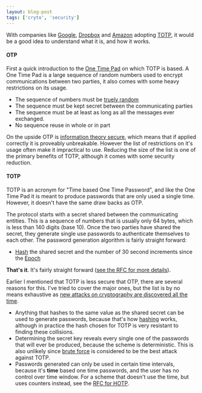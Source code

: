```yaml
---
layout: blog-post
tags: ['cryto', 'security']
---
```


With companies like [Google][2], [Dropbox][3] and [Amazon][4] adopting [TOTP][1], it would be a good idea to understand what it is, and how it works.

#### OTP

First a quick introduction to the [One Time Pad][5] on which TOTP is based. A One Time Pad is a large sequence of random numbers used to encrypt communications between two parties, it also comes with some heavy restrictions on its usage.

* The sequence of numbers must be [truely random][6]
* The sequence must be kept secret between the communicating parties
* The sequence must be at least as long as all the messages ever exchanged.
* No sequence reuse in whole or in part

On the upside OTP is [information theory secure][7], which means that if applied correctly it is proveably unbreakable. However the list of restrictions on it's usage often make it impractical to use. Reducing the size of the list is one of the primary benefits of TOTP, although it comes with some security reduction.

#### TOTP

TOTP is an acronym for "Time based One Time Password", and like the One Time Pad it is meant to produce passwords that are only used a single time. However, it doesn't have the same draw backs as OTP.

The protocol starts with a secret shared between the communicating entities. This is a sequence of numbers that is usually only 64 bytes, which is less than 140 digits (base 10). Once the two parties have shared the secret, they generate single use passwords to authenticate themselves to each other. The password generation algorithm is fairly straight forward:


* [Hash][10] the shared secret and the number of 30 second increments since the [Epoch][8]

__That's it__. It's fairly straight forward ([see the RFC for more details][9]).


Earlier I mentioned that TOTP is less secure that OTP, there are several reasons for this. I've tried to cover the major ones, but the list is by no means exhaustive as [new attacks on cryptography are discovered all the time][11].


* Anything that hashes to the same value as the shared secret can be used to generate passwords, because that's how [hashing][10] works, although in practice the hash chosen for TOTP is very resistant to finding these collisions.
* Determining the secret key reveals every single one of the passwords that will ever be produced, because the scheme is deterministic. This is also unlikely since [brute force][12] is considered to be the best attack against TOTP.
* Passwords generated can only be used in certain time intervals, because it's __time__ based one time passwords, and the user has no control over time window. For a scheme that doesn't use the time, but uses counters instead, see the [RFC for HOTP][13].

[1]: https://en.wikipedia.org/wiki/Time-based_One-time_Password_Algorithm
[2]: https://en.wikipedia.org/wiki/Google_Authenticator
[3]: https://blog.dropbox.com/2012/08/another-layer-of-security-for-your-dropbox-account/
[4]: https://aws.amazon.com/mfa/
[5]: https://en.wikipedia.org/wiki/One_time_pad
[6]: https://en.wikipedia.org/wiki/One_time_pad#True_randomness
[7]: https://en.wikipedia.org/wiki/One_time_pad#Perfect_secrecy
[8]: https://en.wikipedia.org/wiki/Unix_time

[9]: https://tools.ietf.org/html/rfc6238
[10]: https://en.wikipedia.org/wiki/Cryptographic_hash_function

[11]: http://blog.tanyakhovanova.com/?p=277 "One-Way Functions"
[12]: https://tools.ietf.org/html/rfc6238#section-5 "Security Considerations for TOTP"
[13]: https://tools.ietf.org/html/rfc4226 "RFC for HOTP"